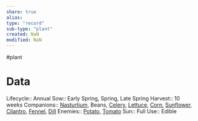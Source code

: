 ```yaml
---
share: true
alias: 
type: "record"
sub-type: "plant"
created: NaN 
modified: NaN
---
```

 #plant
# Data
Lifecycle:: Annual
Sow:: Early Spring, Spring, Late Spring
Harvest:: 10 weeks
Companions:: [Nasturtium](Nasturtium.md), Beans, [Celery](./Celery.md), [Lettuce](./Lettuce.md), [Corn](./Corn.md), [Sunflower](./Sunflower.md), [Cilantro](Cilantro.md), [Fennel](Fennel.md), [Dill](./Dill.md)
Enemies:: [Potato](./Potato.md), [Tomato](Tomato.md)
Sun:: Full
Use:: Edible
